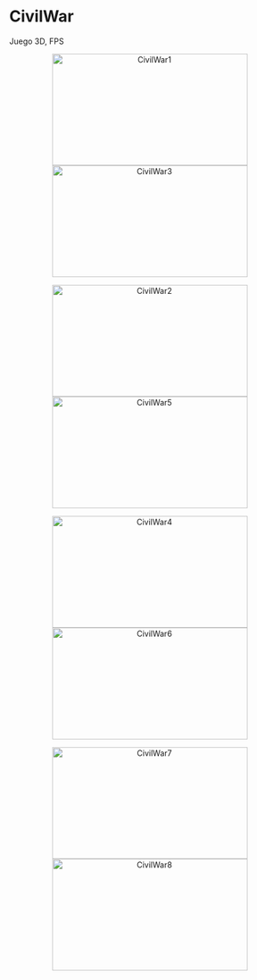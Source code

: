 # CivilWar

Juego 3D, FPS

<p align="center">
<img src="https://user-images.githubusercontent.com/5104496/61678559-8c1b7080-acd9-11e9-9828-932e21c7c888.png" alt="CivilWar1" width="350" height="200"/> <img src="https://user-images.githubusercontent.com/5104496/61678611-bc630f00-acd9-11e9-8350-4997ef8ba1d1.png" alt="CivilWar3" width="350" height="200"/>
</p>

<p align="center">
<img src="https://user-images.githubusercontent.com/5104496/61678598-ae14f300-acd9-11e9-8449-a83544b55d3b.png" alt="CivilWar2" width="350" height="200"/> <img src="https://user-images.githubusercontent.com/5104496/64479534-ed66a880-d18e-11e9-80d7-ff34d2eba801.png" alt="CivilWar5" width="350" height="200"/>  
</p>

<p align="center">
<img src="https://user-images.githubusercontent.com/5104496/64479509-8812b780-d18e-11e9-86f9-483bfd6e9506.png" alt="CivilWar4" width="350" height="200"/> <img src="https://user-images.githubusercontent.com/5104496/64479543-0707f000-d18f-11e9-89c3-44e60524559b.png" alt="CivilWar6" width="350" height="200"/> 
</p>

<p align="center">
<img src="https://user-images.githubusercontent.com/5104496/64479584-85649200-d18f-11e9-947e-c042e9847187.png" alt="CivilWar7" width="350" height="200"/> <img src="https://user-images.githubusercontent.com/5104496/64479588-944b4480-d18f-11e9-8a45-1dcc96b76bbd.png" alt="CivilWar8" width="350" height="200"/> 
</p>
